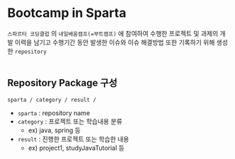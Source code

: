 # Bootcamp in Sparta
`스파르타 코딩클럽` 의 `내일배움캠프(=부트캠프)` 에 참여하여 수행한 프로젝트 및 과제의 개발 이력을 남기고 수행기간 동안 발생한 이슈와 이슈 해결방법 또한 기록하기 위해 생성한 `repository`<br/><br/>

## Repository Package 구성
```
sparta / category / result /
```
- `sparta` : repository name
- `category` : 프로젝트 또는 학습내용 분류
  - ex) java, spring 등
- `result` : 진행한 프로젝트 또는 학습한 내용
  - ex) project1, studyJavaTutorial 등